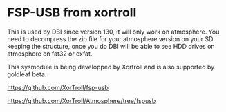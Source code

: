 # FSP-USB from xortroll
This is used by DBI since version 130, it will only work on atmosphere. You need to decompress the zip file for your atmosphere version on your SD keeping the structure, once you do DBI will be able to see HDD drives on atmosphere on fat32 or exfat.

This sysmodule is being developped by Xortroll and is also supported by goldleaf beta.

https://github.com/XorTroll/fsp-usb

https://github.com/XorTroll/Atmosphere/tree/fspusb
